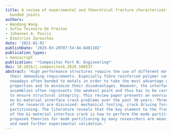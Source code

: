 ```yaml
---
title: A review of experimental and theoretical fracture characterization of bi-material
  bonded joints
authors:
- Wandong Wang
- Sofia Teixeira De Freitas
- Johannes A. Poulis
- Dimitrios Zarouchas
date: '2021-01-01'
publishDate: '2025-03-20T07:54:44.640110Z'
publication_types:
- manuscript
publication: '*Composites Part B: Engineering*'
doi: 10.1016/j.compositesb.2020.108537
abstract: 'High performance structures require the use of different materials to meet
  their demanding requirements. Especially fibre reinforced polymer composites are
  nowadays often bonded to metals in order to take the most advantage of the materials
  properties and to minimize their disadvantages. However, the interface in such bi-material
  assemblies often represents the weakest point and thus has to be carefully addressed
  to ensure structural integrity. This review paper presents an overview of the research
  on bi-material interface crack problems over the past 30 years. Three categories
  of the research are discussed: mechanical testing, crack driving force and mode
  partitioning. The literature reveals that the key element to the fracture analysis
  of the bi-material interface crack is how to perform the mode partitioning. The
  proposed theories for mode partitioning by many researchers are meaningful yet underdeveloped
  and need further experimental validation.'
---
```

